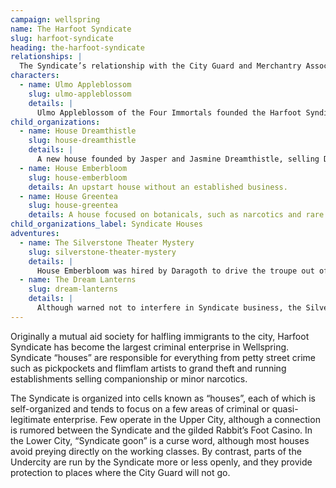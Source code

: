```yaml
---
campaign: wellspring
name: The Harfoot Syndicate
slug: harfoot-syndicate
heading: the-harfoot-syndicate
relationships: |
  The Syndicate’s relationship with the City Guard and Merchantry Association is necessarily antagonistic, although endemic corruption provides some openings for criminal activity. Likewise, the relationship with the Stonewardens is frosty, although the two groups will work together during incursions from below.
characters:
  - name: Ulmo Appleblossom
    slug: ulmo-appleblossom
    details: |
      Ulmo Appleblossom of the Four Immortals founded the Harfoot Syndicate decades ago after retiring from delving. He still serves as the group's nominal leader, although individual houses have considerable independence.
child_organizations:
  - name: House Dreamthistle
    slug: house-dreamthistle
    details: |
      A new house founded by Jasper and Jasmine Dreamthistle, selling Dream Lanterns to the city's wealthy and powerful.
  - name: House Emberbloom
    slug: house-emberbloom
    details: An upstart house without an established business.
  - name: House Greentea
    slug: house-greentea
    details: A house focused on botanicals, such as narcotics and rare foods.
child_organizations_label: Syndicate Houses
adventures:
  - name: The Silverstone Theater Mystery
    slug: silverstone-theater-mystery
    details: |
      House Emberbloom was hired by Daragoth to drive the troupe out of the theater.
  - name: The Dream Lanterns
    slug: dream-lanterns
    details: |
      Although warned not to interfere in Syndicate business, the Silverstone Players investigated the Dream Lanterns and had little choice but to aid Cyrene in destroying the workshop of House Dreamthistle. Afterward, they met with the Syndicate's founder, Ulmo Appleblossom of the Four Immortals, to whom they now owe a future favor.
---
```


Originally a mutual aid society for halfling immigrants to the city, Harfoot Syndicate has become the largest criminal enterprise in Wellspring. Syndicate “houses” are responsible for everything from petty street crime such as pickpockets and flimflam artists to grand theft and running establishments selling companionship or minor narcotics.

The Syndicate is organized into cells known as “houses”, each of which is self-organized and tends to focus on a few areas of criminal or quasi-legitimate enterprise. Few operate in the Upper City, although a connection is rumored between the Syndicate and the gilded Rabbit’s Foot Casino. In the Lower City, “Syndicate goon” is a curse word, although most houses avoid preying directly on the working classes. By contrast, parts of the Undercity are run by the Syndicate more or less openly, and they provide protection to places where the City Guard will not go.
